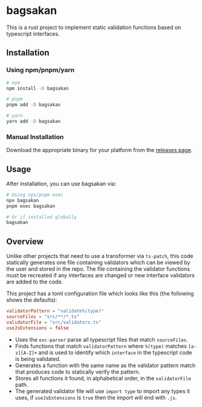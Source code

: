 # bagsakan

This is a rust project to implement static validation functions based on typescript interfaces.

## Installation

### Using npm/pnpm/yarn

```bash
# npm
npm install -D bagsakan

# pnpm
pnpm add -D bagsakan

# yarn
yarn add -D bagsakan
```

### Manual Installation

Download the appropriate binary for your platform from the [releases page](https://github.com/YOUR_USERNAME/bagsakan/releases).

## Usage

After installation, you can use bagsakan via:

```bash
# Using npx/pnpm exec
npx bagsakan
pnpm exec bagsakan

# Or if installed globally
bagsakan
```

## Overview

Unlike other projects that need to use a transformer via `ts-patch`, this code statically generates one file containing validators which can be viewed by the user and stored in the repo.
The file containing the validator functions must be recreated if any interfaces are changed or new interface validators are added to the code.

This project has a toml configuration file which looks like this (the following shows the defaults):

```toml
validatorPattern = "validate%(type)"
sourceFiles = "src/**/*.ts"
validatorFile = "src/validators.ts"
useJsExtensions = false
```

- Uses the `oxc-parser` parse all typescript files that match `sourceFiles`.
- Finds functions that match `validatorPattern` where `%(type)` matches `[a-z][A-Z]+` and is used to identify which `interface` in the typescript code is being validated.
- Generates a function with the same name as the validator pattern match that produces code to statically verify the pattern.
- Stores all functions it found, in alphabetical order, in the `validatorFile` path.
- The generated validator file will use `import type` to import any types it uses, if `useJsExtensions` is `true` then the import will end with `.js`.
